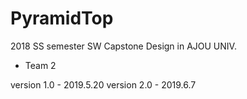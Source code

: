 # PyramidTop
2018 SS semester SW Capstone Design in AJOU UNIV.
- Team 2

version 1.0 - 2019.5.20
version 2.0 - 2019.6.7
